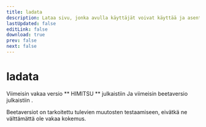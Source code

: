 ```yaml
---
title: ladata
description: Lataa sivu, jonka avulla käyttäjät voivat käyttää ja asentaa sovelluksen uusimman version.
lastUpdated: false
editLink: false
download: true
prev: false
next: false
---
```


# ladata

Viimeisin vakaa versio ** HIMITSU ** julkaistiin **<ReleaseDate type="stable" />** Ja viimeisin beetaversio julkaistiin **<ReleaseDate type="beta" />**.

Beetaversiot on tarkoitettu tulevien muutosten testaamiseen, eivätkä ne välttämättä ole vakaa kokemus.

<DownloadButtons />
<suspense>
<Changelog type="stable"/>
</suspense>